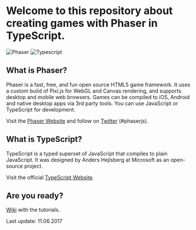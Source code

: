 # Welcome to this repository about creating games with Phaser in TypeScript.

![Phaser](https://github.com/digitsensitive/phaser.typescript.tutorial/blob/master/resources/github/phaserlogo.png)
![Typescript](https://github.com/digitsensitive/phaser.typescript.tutorial/blob/master/resources/github/ts.png)

## What is Phaser?

Phaser is a fast, free, and fun open source HTML5 game framework.
It uses a custom build of Pixi.js for WebGL and Canvas rendering, and supports
desktop and mobile web browsers. Games can be compiled to iOS, Android and
native desktop apps via 3rd party tools. You can use JavaScript or
TypeScript for development.

Visit the [Phaser Website](http://phaser.io) and follow on
[Twitter](https://twitter.com/photonstorm) (#phaserjs).

## What is TypeScript?

TypeScript is a typed superset of JavaScript that compiles to plain JavaScript.
It was designed by Anders Hejlsberg at Microsoft as an open-source project.

Visit the official [TypeScript Website](https://www.typescriptlang.org).

## Are you ready?

[Wiki](https://github.com/digitsensitive/phaser.typescript.tutorial/wiki)
with the tutorials.

Last update: 11.06.2017
